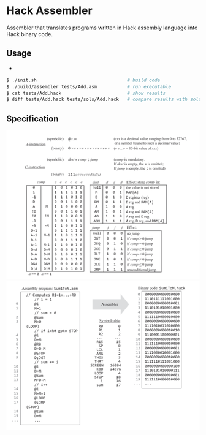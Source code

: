 # Hack Assembler

Assembler that translates programs written in Hack assembly language into Hack binary code.

## Usage
-
```bash
$ ./init.sh                                 # build code
$ ./build/assembler tests/Add.asm           # run executable
$ cat tests/Add.hack                        # show results
$ diff tests/Add.hack tests/sols/Add.hack   # compare results with solutions from book
```

## Specification
![Hack Specification](images/spec.png)
![Example](images/example.png)
